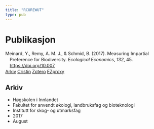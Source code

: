 ```yaml
---
title: "RCUREWUT"
type: pub
---
```

<h1>Publikasjon</h1>
<article id="csl-bib-container-RCUREWUT" class="csl-bib-container">
  <div class="csl-bib-body" style="line-height: 1.35; padding-left: 1em; text-indent:-1em;">
  <div class="csl-entry">Meinard, Y., Remy, A. M. J., &amp; Schmid, B. (2017). Measuring Impartial Preference for Biodiversity. <i>Ecological Economics</i>, <i>132</i>, 45. <a href="https://doi.org/10.007">https://doi.org/10.007</a></div>
</div>
  <div class="csl-bib-buttons">
    <a href="#taxonomy-article-RCUREWUT" class="csl-bib-button">Arkiv</a>
    <a href alt="Cristin URL" class="csl-bib-button">Cristin</a>
    <a href alt="Zotero URL" class="csl-bib-button">Zotero</a>
    <a href="http://ezproxy.inn.no/login?url=https://doi.org/10.007" class="csl-bib-button">EZproxy</a>
  </div>
  <div id="csl-bib-meta-container-RCUREWUT"></div>
</article>
<div id="csl-bib-meta-RCUREWUT" class="csl-bib-meta">
  <article id="taxonomy-article-RCUREWUT" class="taxonomy-article">
    <h1>Arkiv</h1>
    <ul>
      <li>Høgskolen i Innlandet</li>
      <li>Fakultet for anvendt økologi, landbruksfag og bioteknologi</li>
      <li>Institutt for skog- og utmarksfag</li>
      <li>2017</li>
      <li>August</li>
    </ul>
  </article>
</div>
